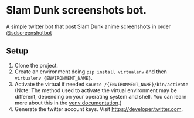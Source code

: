 # Slam Dunk screenshots bot.

A simple twitter bot that post Slam Dunk anime screenshots in order [@sdscreenshotbot](https://twitter.com/sdscreenshotbot)

## Setup

1. Clone the project.
2. Create an environment doing `pip install virtualenv` and then `virtualenv {ENVIRONMENT_NAME}`.
3. Activate the virtual if needed `source /{ENVIRONMENT_NAME}/bin/activate` (Note: The method used to activate the virtual environment may be different, depending on your operating system and shell. You can learn more about this in the [venv documentation](https://docs.python.org/3/library/venv.html).)
4. Generate the twitter account keys. Visit https://developer.twitter.com.
